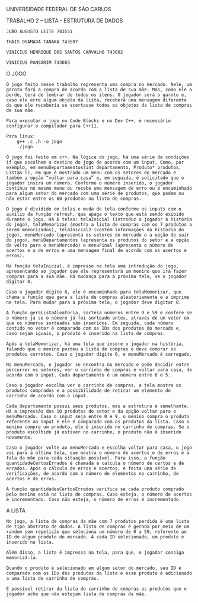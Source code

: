 UNIVERSIDADE FEDERAL DE SÃO CARLOS

TRABALHO 2 – LISTA - ESTRUTURA DE DADOS

    JOÃO AUGUSTO LEITE 743551
    
    THAIS OYAMADA TANAKA 743597
    
    VINICIUS HENRIQUE DOS SANTOS CARVALHO 743602
    
    VINICIUS PANSARIM 743603
    
O JOGO

	O jogo feito nesse trabalho representa uma compra no mercado. Nele, um garoto fará a compra de acordo com a lista de sua mãe. Mas, como ele a perde, terá de lembrar de todos os itens. O jogador será o garoto e, caso ele erre algum objeto da lista, receberá uma mensagem diferente da que ele receberia se acertasse todos os objetos da lista de compras de sua mãe.
	
	Para executar o jogo no Code Blocks e no Dev C++, é necessário configurar o compilador para C++11.
	
	Para linux:
 		g++ .c .h -o jogo
		./jogo
		
	O jogo foi feito em c++. Na lógica do jogo, há uma série de condições if que escolhem o destino do jogo de acordo com um input. Como, por exemplo, em menuDepartamentos(int departamento, Produto* produtos, Lista& l), em que é mostrado um menu com os setores do mercado e também a opção “voltar para casa” e, em seguida, é solicitado que o jogador insira um número. Conforme o número inserido, o jogador continua no mesmo menu ou recebe uma mensagem de erro ou é encaminhado para algum setor do mercado com uma série de produtos, que podem ou não estar entre os 60 produtos na lista de compras.
	
	O jogo é dividido em telas e muda de tela conforme os inputs com o auxílio da função refresh, que apaga o texto que está sendo exibido durante o jogo. Há 6 telas: telaInicial (introduz o jogador à história do jogo), telaMemorizar (mostra a lista de compras com os 7 produtos a serem memorizados), telaInicial2 (contém informações da história do jogo), menuMercado (apresenta os setores do mercado e a opção de sair do jogo), menuDepartamentos (apresenta os produtos do setor e a opção de volta para o menuMercado) e menuFinal (apresenta o número de acertos e o de erros e uma mensagem final de acordo com os acertos e erros).
	
	Na função telaInicial, é impresso na tela uma introdução do jogo, apresentando ao jogador que ele representará um menino que irá fazer compras para a sua mãe. Há mudança para a próxima tela, se o jogador digitar 0.
	
	Caso o jogador digite 0, ele é encaminhado para telaMemorizar, que chama a função que gera a lista de compras aleatoriamente e a imprime na tela. Para mudar para a próxima tela, o jogador deve digitar 0.
	
	A função geraListaAleatoria, sorteia números entre 0 e 59 e confere se o número já se o número já foi sorteado antes, através de um vetor em que os números sorteados são inseridos. Em seguida, cada número contido no vetor é comparado com os IDs dos produtos do mercado e, caso sejam iguais, o produto é inserido na lista de compras.
	
	Após a telaMemorizar, há uma tela que insere o jogador na história, falando que o menino perdeu a lista de compras e deve comprar os produtos corretos. Caso o jogador digite 0, o menuMercado é carregado.
	
	No menuMercado, o jogador se encontra no mercado e pode decidir entre percorrer os setores, ver o carrinho de compras e voltar para casa, de acordo com o input. Cada departamento é um número entre 0 e 5. 
	
	Caso o jogador escolha ver o carrinho de compras, a tela mostra os produtos comprados e a possibilidade de retirar um elemento do carrinho de acordo com o input. 
	
	Cada departamento possui seus produtos, mas a estrutura é semelhante. Há a impressão dos 10 produtos do setor e da opção voltar para o menuMercado. Caso o input seja entre 0 e 9, o menino compra o produto referente ao input e ele é comparado com os produtos da lista. Caso o menino compre um produto, ele é inserido no carrinho de compras. Se o produto escolhido já estiver no carrinho, o produto não é inserido novamente.	
	
	Caso o jogador volte ao menuMercado e escolha voltar para casa, o jogo vai para a última tela, que mostra o número de acertos e de erros e a fala da mãe para cada situação possível. Para isso, a função quantidadeCertosErrados é chamada e calcula o número de certos e de errados. Após o cálculo de erros e acertos, é feita uma série de verificações, de acordo com o número de elementos no carrinho, de acertos e de erros.
	
	A função quantidadesCertosErrados verifica se cada produto comprado pelo menino está na lista de compras. Caso esteja, o número de acertos é incrementado. Caso não esteja, o número de erros é incrementado. 
  
A LISTA

	No jogo, a lista de compras da mãe com 7 produtos perdida é uma lista de tipo abstrato de dados. A lista de compras é gerada por meio de um random sem repetição que seleciona um número de 0 a 59, referente ao ID de algum produto do mercado. A cada ID selecionado, um produto é inserido na lista.
	
	Além disso, a lista é impressa na tela, para que, o jogador consiga memorizá-la. 
	
	Quando o produto é selecionado em algum setor do mercado, seu ID é comparado com os IDs dos produtos da lista e esse produto é adicionado a uma lista de carrinho de compras. 
	
	É possível retirar da lista do carrinho de compras os produtos que o jogador ache que não estejam lista de compras da mãe.
